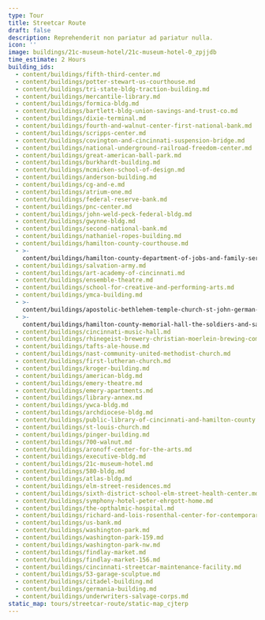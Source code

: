 ```yaml
---
type: Tour
title: Streetcar Route
draft: false
description: Reprehenderit non pariatur ad pariatur nulla.
icon: ''
image: buildings/21c-museum-hotel/21c-museum-hotel-0_zpjjdb
time_estimate: 2 Hours
building_ids:
  - content/buildings/fifth-third-center.md
  - content/buildings/potter-stewart-us-courthouse.md
  - content/buildings/tri-state-bldg-traction-building.md
  - content/buildings/mercantile-library.md
  - content/buildings/formica-bldg.md
  - content/buildings/bartlett-bldg-union-savings-and-trust-co.md
  - content/buildings/dixie-terminal.md
  - content/buildings/fourth-and-walnut-center-first-national-bank.md
  - content/buildings/scripps-center.md
  - content/buildings/covington-and-cincinnati-suspension-bridge.md
  - content/buildings/national-underground-railroad-freedom-center.md
  - content/buildings/great-american-ball-park.md
  - content/buildings/burkhardt-building.md
  - content/buildings/mcmicken-school-of-design.md
  - content/buildings/anderson-building.md
  - content/buildings/cg-and-e.md
  - content/buildings/atrium-one.md
  - content/buildings/federal-reserve-bank.md
  - content/buildings/pnc-center.md
  - content/buildings/john-weld-peck-federal-bldg.md
  - content/buildings/gwynne-bldg.md
  - content/buildings/second-national-bank.md
  - content/buildings/nathaniel-ropes-building.md
  - content/buildings/hamilton-county-courthouse.md
  - >-
    content/buildings/hamilton-county-department-of-jobs-and-family-services-alms-and-doepke-bldg.md
  - content/buildings/salvation-army.md
  - content/buildings/art-academy-of-cincinnati.md
  - content/buildings/ensemble-theatre.md
  - content/buildings/school-for-creative-and-performing-arts.md
  - content/buildings/ymca-building.md
  - >-
    content/buildings/apostolic-bethlehem-temple-church-st-john-german-protestant-church.md
  - >-
    content/buildings/hamilton-county-memorial-hall-the-soldiers-and-sailors-memorial-building.md
  - content/buildings/cincinnati-music-hall.md
  - content/buildings/rhinegeist-brewery-christian-moerlein-brewing-company.md
  - content/buildings/tafts-ale-house.md
  - content/buildings/nast-community-united-methodist-church.md
  - content/buildings/first-lutheran-church.md
  - content/buildings/kroger-building.md
  - content/buildings/american-bldg.md
  - content/buildings/emery-theatre.md
  - content/buildings/emery-apartments.md
  - content/buildings/library-annex.md
  - content/buildings/ywca-bldg.md
  - content/buildings/archdiocese-bldg.md
  - content/buildings/public-library-of-cincinnati-and-hamilton-county.md
  - content/buildings/st-louis-church.md
  - content/buildings/pinger-building.md
  - content/buildings/700-walnut.md
  - content/buildings/aronoff-center-for-the-arts.md
  - content/buildings/executive-bldg.md
  - content/buildings/21c-museum-hotel.md
  - content/buildings/580-bldg.md
  - content/buildings/atlas-bldg.md
  - content/buildings/elm-street-residences.md
  - content/buildings/sixth-district-school-elm-street-health-center.md
  - content/buildings/symphony-hotel-peter-ehrgott-home.md
  - content/buildings/the-opthalmic-hospital.md
  - content/buildings/richard-and-lois-rosenthal-center-for-contemporary-art.md
  - content/buildings/us-bank.md
  - content/buildings/washington-park.md
  - content/buildings/washington-park-159.md
  - content/buildings/washington-park-nw.md
  - content/buildings/findlay-market.md
  - content/buildings/findlay-market-156.md
  - content/buildings/cincinnati-streetcar-maintenance-facility.md
  - content/buildings/53-garage-sculptue.md
  - content/buildings/citadel-building.md
  - content/buildings/germania-building.md
  - content/buildings/underwriters-salvage-corps.md
static_map: tours/streetcar-route/static-map_cjterp
---
```


